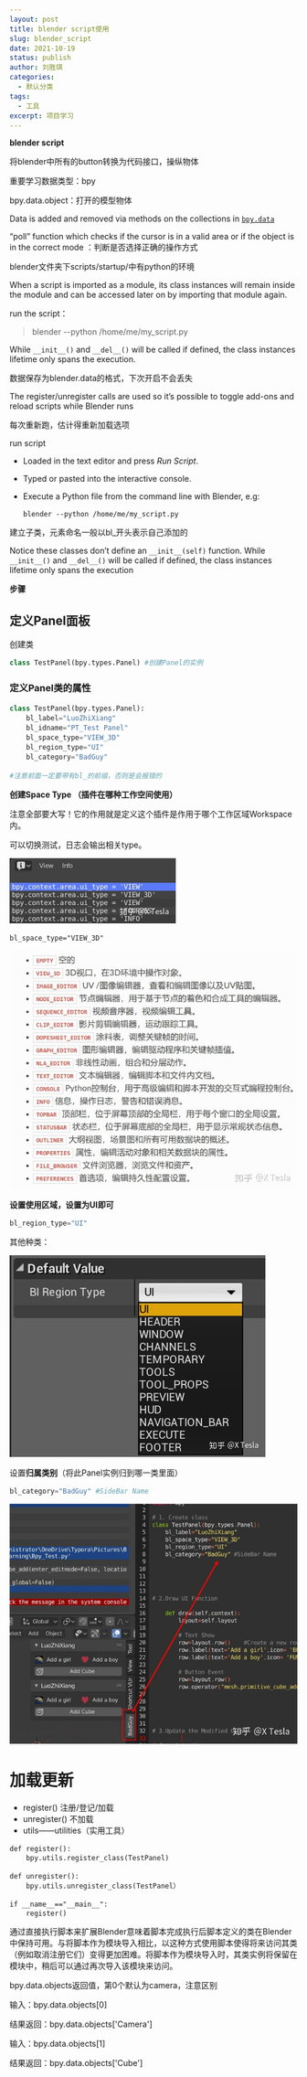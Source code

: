 ```yaml
---
layout: post
title: blender script使用
slug: blender_script
date: 2021-10-19
status: publish
author: 刘胜琪
categories: 
  - 默认分类
tags: 
  - 工具
excerpt: 项目学习
---
```


**blender script**

将blender中所有的button转换为代码接口，操纵物体

重要学习数据类型：bpy

bpy.data.object：打开的模型物体

Data is added and removed via methods on the collections in [`bpy.data`](https://docs.blender.org/api/current/bpy.data.html#module-bpy.data)

 “poll” function which checks if the cursor is in a valid area or if the object is in the correct mode ：判断是否选择正确的操作方式

blender文件夹下scripts/startup/中有python的环境

When a script is imported as a module, its class instances will remain inside the module and can be accessed later on by importing that module again.

run the script：

> blender --python /home/me/my_script.py

While `__init__()` and `__del__()` will be called if defined, the class instances lifetime only spans the execution. 

数据保存为blender.data的格式，下次开启不会丢失

The register/unregister calls are used so it’s possible to toggle add-ons and reload scripts while Blender runs

每次重新跑，估计得重新加载选项

run script

- Loaded in the text editor and press *Run Script*.

- Typed or pasted into the interactive console.

- Execute a Python file from the command line with Blender, e.g:

  ```shell
  blender --python /home/me/my_script.py
  ```

建立子类，元素命名一般以bl_开头表示自己添加的

Notice these classes don’t define an `__init__(self)` function. While `__init__()` and `__del__()` will be called if defined, the class instances lifetime only spans the execution



**步骤**

## 定义Panel面板

创建类

```python
class TestPanel(bpy.types.Panel) #创建Panel的实例
```

### 定义Panel类的属性

```python
class TestPanel(bpy.types.Panel):
    bl_label="LuoZhiXiang"
    bl_idname="PT_Test Panel"
    bl_space_type="VIEW_3D"
    bl_region_type="UI"
    bl_category="BadGuy"

#注意前面一定要带有bl_的前缀，否则是会报错的
```

**创建Space Type （插件在哪种工作空间使用）**

注意全部要大写！它的作用就是定义这个插件是作用于哪个工作区域Workspace内。

可以切换测试，日志会输出相关type。

![img](2021-10-19-blender-script使用.assets/v2-21d57b02a0f7c0002b815d329fd8b795_720w.jpg)

```text
bl_space_type="VIEW_3D"
```

![img](2021-10-19-blender-script使用.assets/v2-e36e0ead1c1809bda8cb4c700874f0c1_720w.jpg)

**设置使用区域，设置为UI即可**

```python
bl_region_type="UI"
```

其他种类：

![img](2021-10-19-blender-script使用.assets/v2-f633c6a6f28ac9f2a44f0862f5b37663_720w.jpg)

设置**归属类别**（将此Panel实例归到哪一类里面）

```python
bl_category="BadGuy" #SideBar Name
```

![img](2021-10-19-blender-script使用.assets/v2-780796fc04495baefdd11b3fb999bb0d_720w.jpg)

# 加载更新

- register() 注册/登记/加载
- unregister() 不加载
- utils——utilities（实用工具）

```text
def register():
    bpy.utils.register_class(TestPanel)

def unregister():
    bpy.utils.unregister_class(TestPanel）
    
if __name__=="__main__":
    register()
```

通过直接执行脚本来扩展Blender意味着脚本完成执行后脚本定义的类在Blender中保持可用。与将脚本作为模块导入相比，以这种方式使用脚本使得将来访问其类（例如取消注册它们）变得更加困难。将脚本作为模块导入时，其类实例将保留在模块中，稍后可以通过再次导入该模块来访问。



bpy.data.objects返回值，第0个默认为camera，注意区别

输入：bpy.data.objects[0]

结果返回：bpy.data.objects['Camera']

输入：bpy.data.objects[1]

结果返回：bpy.data.objects['Cube']